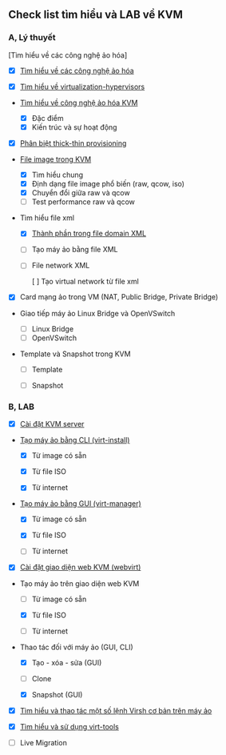 ## Check list tìm hiểu và LAB về KVM

### A, Lý thuyết

[Tìm hiểu về các công nghệ ảo hóa]
- [x] [Tìm hiểu về các công nghệ ảo hóa](https://github.com/domanhduy/ghichep/blob/master/DuyDM/KVM/docs/Create-VM-CLI.md)

- [x] [Tìm hiểu về virtualization-hypervisors](https://github.com/domanhduy/ghichep/blob/master/DuyDM/KVM/docs/Virtualization-hypervisors.md)

- [Tìm hiểu về công nghệ ảo hóa KVM](https://github.com/domanhduy/ghichep/blob/master/DuyDM/KVM/docs/Tim-hieu-ve-cong-nghe-KVM.md)

	+ [x] Đặc điểm
	+ [x] Kiến trúc và sự hoạt động

- [x] [Phân biệt thick-thin provisioning](https://github.com/domanhduy/ghichep/blob/master/DuyDM/KVM/docs/Phan-biet-thin-thick-provisioning.md)

- [File image trong KVM](https://github.com/domanhduy/ghichep/blob/master/DuyDM/KVM/docs/Phan-biet-raw-qcow-iso-cua-image.md)
	+ [x] Tìm hiểu chung
	+ [x] Định dạng file image phổ biến (raw, qcow, iso)
	+ [x] Chuyển đổi giữa raw và qcow
	+ [ ] Test performance raw và qcow
	
- Tìm hiểu file xml

	+ [x] [Thành phần trong file domain XML](https://github.com/domanhduy/ghichep/blob/master/DuyDM/KVM/docs/T%C3%ACm%20hi%E1%BB%83u%20v%E1%BB%81%20file%20XML.md)
	+ [ ] Tạo máy ảo bằng file XML
	+ [ ] File network XML
	
		[ ] Tạo virtual network từ file xml
		
- [x] Card mạng ảo trong VM (NAT, Public Bridge, Private Bridge)

- Giao tiếp máy ảo Linux Bridge và OpenVSwitch

	+ [ ] Linux Bridge
	+ [ ] OpenVSwitch
	
- Template và Snapshot trong KVM

	+ [ ] Template
	+ [ ] Snapshot
	

	
### B, LAB
	
- [x] [Cài đặt KVM server](https://github.com/domanhduy/ghichep/blob/master/DuyDM/KVM/docs/Install-KVM-server.md)

- [Tạo máy ảo bằng CLI (virt-install)](https://github.com/domanhduy/ghichep/blob/master/DuyDM/KVM/docs/Create-VM-CLI.md)

	+ [x] Từ image có sẵn
	
	+ [x] Từ file ISO
	
	+ [x] Từ internet

- [Tạo máy ảo bằng GUI (virt-manager)](https://github.com/domanhduy/ghichep/blob/master/DuyDM/KVM/docs/Create-VM-GUI.md)

	+ [x] Từ image có sẵn
	
	+ [x] Từ file ISO
	
	+ [ ] Từ internet
	
- [x] [Cài đặt giao diện web KVM (webvirt)](https://github.com/domanhduy/ghichep/blob/master/DuyDM/KVM/docs/Install-webvirt-KVM.md)

- Tạo máy ảo trên giao diện web KVM

	+ [ ] Từ image có sẵn
	
	+ [x] Từ file ISO
	
	+ [ ] Từ internet

- Thao tác đối với máy ảo (GUI, CLI)

	+ [x] Tạo - xóa - sửa (GUI)
	
	+ [ ] Clone
	
	+ [x] Snapshot (GUI)

- [x] [Tìm hiểu và thao tác một số lệnh Virsh cơ bản trên máy ảo](https://github.com/domanhduy/ghichep/blob/master/DuyDM/KVM/docs/Virsh-command-basic.md)

- [x] [Tìm hiểu và sử dụng virt-tools](https://github.com/domanhduy/ghichep/blob/master/DuyDM/KVM/docs/Tim-hieu-virt-tools.md)

- [ ] Live Migration









